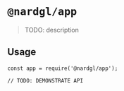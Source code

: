 # `@nardgl/app`

> TODO: description

## Usage

```
const app = require('@nardgl/app');

// TODO: DEMONSTRATE API
```
